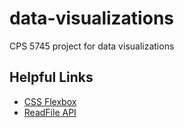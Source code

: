 # data-visualizations
CPS 5745 project for data visualizations

## Helpful Links
* [CSS Flexbox](https://css-tricks.com/snippets/css/a-guide-to-flexbox/)
* [ReadFile API](https://stackoverflow.com/questions/750032/reading-file-contents-on-the-client-side-in-javascript-in-various-browsers)
